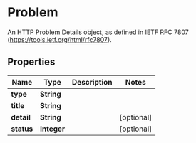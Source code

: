 

# Problem

An HTTP Problem Details object, as defined in IETF RFC 7807 (https://tools.ietf.org/html/rfc7807).

## Properties

Name | Type | Description | Notes
------------ | ------------- | ------------- | -------------
**type** | **String** |  | 
**title** | **String** |  | 
**detail** | **String** |  |  [optional]
**status** | **Integer** |  |  [optional]



